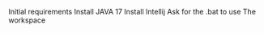 Initial requirements
  Install JAVA 17
  Install Intellij
  Ask for the .bat to use The workspace 
  
